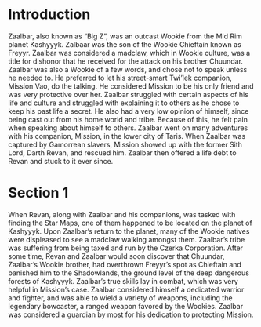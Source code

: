 # Introduction

Zaalbar, also known as “Big Z”, was an outcast Wookie from the Mid Rim planet Kashyyyk.
Zalbaar was the son of the Wookie Chieftain known as Freyyr.
Zaalbar was considered a madclaw, which in Wookie culture, was a title for dishonor that he received for the attack on his brother Chuundar.
Zaalbar was also a Wookie of a few words, and chose not to speak unless he needed to.
He preferred to let his street-smart Twi’lek companion, Mission Vao, do the talking.
He considered Mission to be his only friend and was very protective over her.
Zaalbar struggled with certain aspects of his life and culture and struggled with explaining it to others as he chose to keep his past life a secret.
He also had a very low opinion of himself, since being cast out from his home world and tribe.
Because of this, he felt pain when speaking about himself to others.
Zaalbar went on many adventures with his companion, Mission, in the lower city of Taris.
When Zaalbar was captured by Gamorrean slavers, Mission showed up with the former Sith Lord, Darth Revan, and rescued him.
Zaalbar then offered a life debt to Revan and stuck to it ever since.

# Section 1

When Revan, along with Zaalbar and his companions, was tasked with finding the Star Maps, one of them happened to be located on the planet of Kashyyyk.
Upon Zaalbar’s return to the planet, many of the Wookie natives were displeased to see a madclaw walking amongst them.
Zaalbar’s tribe was suffering from being taxed and run by the Czerka Corporation.
After some time, Revan and Zaalbar would soon discover that Chuundar, Zaalbar’s Wookie brother, had overthrown Freyyr’s spot as Chieftain and banished him to the Shadowlands, the ground level of the deep dangerous forests of Kashyyyk.
Zaalbar’s true skills lay in combat, which was very helpful in Mission’s case.
Zaalbar considered himself a dedicated warrior and fighter, and was able to wield a variety of weapons, including the legendary bowcaster, a ranged weapon favored by the Wookies.
Zaalbar was considered a guardian by most for his dedication to protecting Mission.
